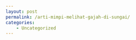 ```yaml
---
layout: post
permalink: /arti-mimpi-melihat-gajah-di-sungai/
categories:
    - Uncategorized
---
```


